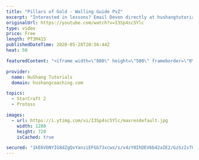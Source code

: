 ```yaml
---
title: "Pillars of Gold - Walling Guide PvZ"
excerpt: "Interested in lessons? Email Devon directly at hushangtutorials@outlook.com ------------------------------------------------------------------------------------------------------- Want to support HuShang Tutorials directly? Patreon is a website where you can contribute a monthly donation that will help"
originalUrl: https://youtube.com/watch?v=I3Sp4sc5Ylc
type: video
price: Free
length: PT3M41S
publishedDateTime: 2020-05-28T20:56:44Z
heat: 50

featuredContent: "<iframe width=\"800\" height=\"500\" frameborder=\"0\" src=\"https://www.youtube.com/embed/I3Sp4sc5Ylc\" allow=\"accelerometer; autoplay; encrypted-media; gyroscope; picture-in-picture\" allowfullscreen></iframe>"

provider:
  name: HuShang Tutorials
  domain: hushangcoaching.com

topics:
  - StarCraft 2
  - Protoss

images:
  - url: https://i.ytimg.com/vi/I3Sp4sc5Ylc/maxresdefault.jpg
    width: 1280
    height: 720
    isCached: true

secured: "1kE6VbNYIG8dZgQvYanziEFGb73xcwx/s/v4zY0IhDEV6b42aIE2/Gz5zIsTGyzjMmZb66Hz2M4K9hUpeUnYMoVVWjcfUc+If6tUf6ilHwTLPS/Gy7V2riHa3Wk7QifwvyQOXQNpN0zjG6X6sMjVq9NbDAEW15XtTHy0REFKuEi8AA7jxoVlb0OgGf/hDwPZn3WYMv9aoaq6E3SE5UAvCIlA6U1R/yvLG9WdpXu3K4TCXObn4YQHnWCqW9D1Cqki/EHf6YOP1lxxpkXeJ36MW3mBHGLBg0IVIcu0rIQnvFUz56EviOsz2lyna5V2yWYKZ2rZavqwhiCQ6uap22HwKwfHR3bH2FqLypTWEyRyn9HIfPAg3aZmiNO05gQEHmjTCwSX+gVSdCschyCPIl/s6lwbEYfSwY0dmKHQKZaYZiw=;2CBj5wfMwGM2NRWRZxst4Q=="
---
```


